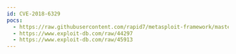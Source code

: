 ```yaml
---
id: CVE-2018-6329
pocs:
  - https://raw.githubusercontent.com/rapid7/metasploit-framework/master/modules/exploits/linux/local/ueb_bpserverd_privesc.rb
  - https://www.exploit-db.com/raw/44297
  - https://www.exploit-db.com/raw/45913
---
```

